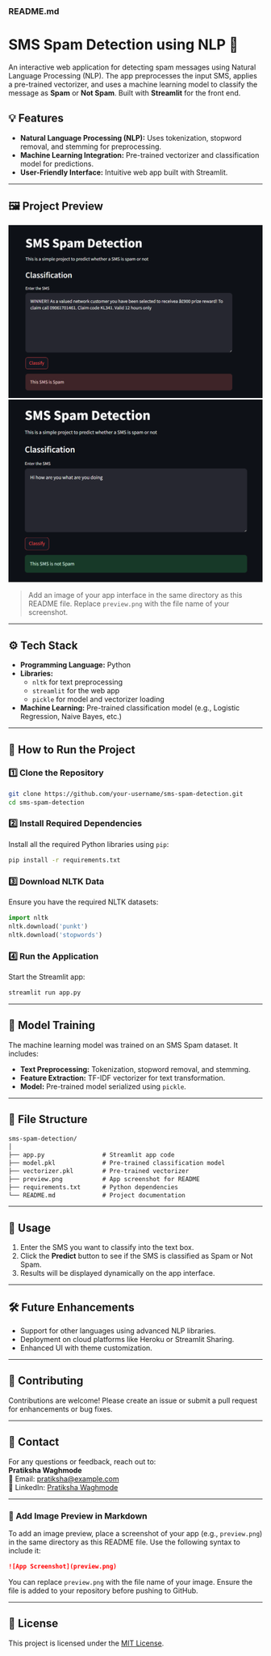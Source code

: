 

### **README.md**

# SMS Spam Detection using NLP 📨

An interactive web application for detecting spam messages using Natural Language Processing (NLP). The app preprocesses the input SMS, applies a pre-trained vectorizer, and uses a machine learning model to classify the message as **Spam** or **Not Spam**. Built with **Streamlit** for the front end.

## 💡 Features
- **Natural Language Processing (NLP):** Uses tokenization, stopword removal, and stemming for preprocessing.
- **Machine Learning Integration:** Pre-trained vectorizer and classification model for predictions.
- **User-Friendly Interface:** Intuitive web app built with Streamlit.

---

## 🖼️ Project Preview

![App Screenshot](spam1.png)
![App Screenshot](notspam.png)

> Add an image of your app interface in the same directory as this README file. Replace `preview.png` with the file name of your screenshot.

---

## ⚙️ Tech Stack
- **Programming Language:** Python
- **Libraries:** 
  - `nltk` for text preprocessing
  - `streamlit` for the web app
  - `pickle` for model and vectorizer loading
- **Machine Learning:** Pre-trained classification model (e.g., Logistic Regression, Naive Bayes, etc.)

---

## 🚀 How to Run the Project

### 1️⃣ Clone the Repository
```bash
git clone https://github.com/your-username/sms-spam-detection.git
cd sms-spam-detection
```

### 2️⃣ Install Required Dependencies
Install all the required Python libraries using `pip`:
```bash
pip install -r requirements.txt
```

### 3️⃣ Download NLTK Data
Ensure you have the required NLTK datasets:
```python
import nltk
nltk.download('punkt')
nltk.download('stopwords')
```

### 4️⃣ Run the Application
Start the Streamlit app:
```bash
streamlit run app.py
```

---

## 🧠 Model Training
The machine learning model was trained on an SMS Spam dataset. It includes:
- **Text Preprocessing:** Tokenization, stopword removal, and stemming.
- **Feature Extraction:** TF-IDF vectorizer for text transformation.
- **Model:** Pre-trained model serialized using `pickle`.

---

## 📂 File Structure
```
sms-spam-detection/
│
├── app.py                # Streamlit app code
├── model.pkl             # Pre-trained classification model
├── vectorizer.pkl        # Pre-trained vectorizer
├── preview.png           # App screenshot for README
├── requirements.txt      # Python dependencies
└── README.md             # Project documentation
```

---

## 🌟 Usage
1. Enter the SMS you want to classify into the text box.
2. Click the **Predict** button to see if the SMS is classified as Spam or Not Spam.
3. Results will be displayed dynamically on the app interface.

---

## 🛠️ Future Enhancements
- Support for other languages using advanced NLP libraries.
- Deployment on cloud platforms like Heroku or Streamlit Sharing.
- Enhanced UI with theme customization.

---

## 🤝 Contributing
Contributions are welcome! Please create an issue or submit a pull request for enhancements or bug fixes.

---

## 📧 Contact
For any questions or feedback, reach out to:  
**Pratiksha Waghmode**  
📧 Email: pratiksha@example.com  
📱 LinkedIn: [Pratiksha Waghmode](https://linkedin.com/in/pratiksha-waghmode)

---

### 🎯 Add Image Preview in Markdown

To add an image preview, place a screenshot of your app (e.g., `preview.png`) in the same directory as this README file. Use the following syntax to include it:

```markdown
![App Screenshot](preview.png)
```

You can replace `preview.png` with the file name of your image. Ensure the file is added to your repository before pushing to GitHub.

---

## 📜 License
This project is licensed under the [MIT License](LICENSE).
```
